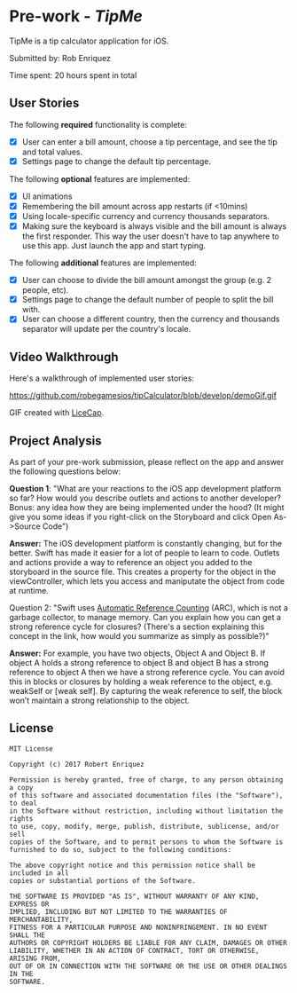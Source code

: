 # Pre-work - *TipMe*

TipMe is a tip calculator application for iOS.

Submitted by: Rob Enriquez

Time spent: 20 hours spent in total

## User Stories

The following **required** functionality is complete:

* [X] User can enter a bill amount, choose a tip percentage, and see the tip and total values.
* [X] Settings page to change the default tip percentage.

The following **optional** features are implemented:
* [X] UI animations
* [X] Remembering the bill amount across app restarts (if <10mins)
* [X] Using locale-specific currency and currency thousands separators.
* [X] Making sure the keyboard is always visible and the bill amount is always the first responder. This way the user doesn't have to tap anywhere to use this app. Just launch the app and start typing.

The following **additional** features are implemented:

- [X] User can choose to divide the bill amount amongst the group (e.g. 2 people, etc).
- [X] Settings page to change the default number of people to split the bill with.
- [X] User can choose a different country, then the currency and thousands separator will update per the country's locale.

## Video Walkthrough 

Here's a walkthrough of implemented user stories:

https://github.com/robegamesios/tipCalculator/blob/develop/demoGif.gif

GIF created with [LiceCap](http://www.cockos.com/licecap/).

## Project Analysis

As part of your pre-work submission, please reflect on the app and answer the following questions below:

**Question 1**: "What are your reactions to the iOS app development platform so far? How would you describe outlets and actions to another developer? Bonus: any idea how they are being implemented under the hood? (It might give you some ideas if you right-click on the Storyboard and click Open As->Source Code")

**Answer:** The iOS development platform is constantly changing, but for the better. Swift has made it easier for a lot of people to learn to code. Outlets and actions provide a way to reference an object you added to the storyboard in the source file. This creates a property for the object in the viewController, which lets you access and maniputate the object from code at runtime.

Question 2: "Swift uses [Automatic Reference Counting](https://developer.apple.com/library/content/documentation/Swift/Conceptual/Swift_Programming_Language/AutomaticReferenceCounting.html#//apple_ref/doc/uid/TP40014097-CH20-ID49) (ARC), which is not a garbage collector, to manage memory. Can you explain how you can get a strong reference cycle for closures? (There's a section explaining this concept in the link, how would you summarize as simply as possible?)"

**Answer:** For example, you have two objects, Object A and Object B. If object A holds a strong reference to object B and object B has a strong reference to object A then we have a strong reference cycle.  You can avoid this in blocks or closures by holding a weak reference to the object, e.g. weakSelf or [weak self]. By capturing the weak reference to self, the block won’t maintain a strong relationship to the object.


## License

	MIT License

	Copyright (c) 2017 Robert Enriquez

	Permission is hereby granted, free of charge, to any person obtaining a copy
	of this software and associated documentation files (the "Software"), to deal
	in the Software without restriction, including without limitation the rights
	to use, copy, modify, merge, publish, distribute, sublicense, and/or sell
	copies of the Software, and to permit persons to whom the Software is
	furnished to do so, subject to the following conditions:

	The above copyright notice and this permission notice shall be included in all
	copies or substantial portions of the Software.

	THE SOFTWARE IS PROVIDED "AS IS", WITHOUT WARRANTY OF ANY KIND, EXPRESS OR
	IMPLIED, INCLUDING BUT NOT LIMITED TO THE WARRANTIES OF MERCHANTABILITY,
	FITNESS FOR A PARTICULAR PURPOSE AND NONINFRINGEMENT. IN NO EVENT SHALL THE
	AUTHORS OR COPYRIGHT HOLDERS BE LIABLE FOR ANY CLAIM, DAMAGES OR OTHER
	LIABILITY, WHETHER IN AN ACTION OF CONTRACT, TORT OR OTHERWISE, ARISING FROM,
	OUT OF OR IN CONNECTION WITH THE SOFTWARE OR THE USE OR OTHER DEALINGS IN THE
	SOFTWARE.